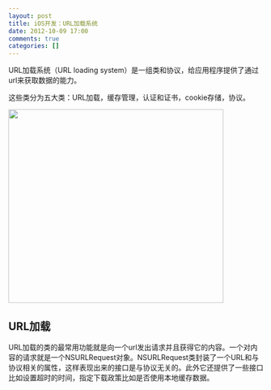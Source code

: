 ```yaml
---
layout: post
title: iOS开发：URL加载系统
date: 2012-10-09 17:00
comments: true
categories: []
---
```

URL加载系统（URL loading system）是一组类和协议，给应用程序提供了通过url来获取数据的能力。

这些类分为五大类：URL加载，缓存管理，认证和证书，cookie存储，协议。

<img class="alignnone" title=" The URL loading system class hierarchy" src="http://developer.apple.com/library/ios/documentation/Cocoa/Conceptual/URLLoadingSystem/Concepts/art/nsobject_hierarchy.gif" alt="" width="425" height="382" />
<h2>URL加载</h2>
URL加载的类的最常用功能就是向一个url发出请求并且获得它的内容。一个对内容的请求就是一个NSURLRequest对象。NSURLRequest类封装了一个URL和与协议相关的属性，这样表现出来的接口是与协议无关的。此外它还提供了一些接口 比如设置超时的时间，指定下载政策比如是否使用本地缓存数据。

&nbsp;
